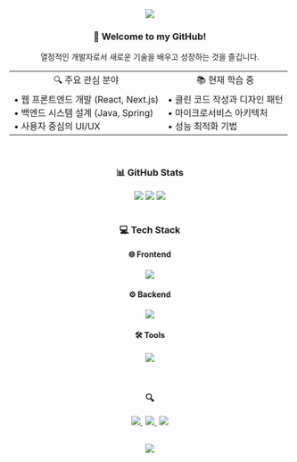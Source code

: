 <div align="center">
  <img src="https://capsule-render.vercel.app/api?type=waving&color=gradient&height=200&section=header&text=Hi!%20I'm%20Developer%20👋&fontSize=50&animation=fadeIn" />
</div>

<div align="center">
  <h3>🚀 Welcome to my GitHub!</h3>
  <p>열정적인 개발자로서 새로운 기술을 배우고 성장하는 것을 즐깁니다.</p>
  
  <table>
    <tr>
      <td align="center">🔍 주요 관심 분야</td>
      <td align="center">📚 현재 학습 중</td>
    </tr>
    <tr>
      <td>
        • 웹 프론트엔드 개발 (React, Next.js)<br/>
        • 백엔드 시스템 설계 (Java, Spring)<br/>
        • 사용자 중심의 UI/UX
      </td>
      <td>
        • 클린 코드 작성과 디자인 패턴<br/>
        • 마이크로서비스 아키텍처<br/>
        • 성능 최적화 기법
      </td>
    </tr>
  </table>
</div>

<br/>

<div align="center">
  <h3>📊 GitHub Stats</h3>
  <!-- default 테마 -->
  <img src="https://github-readme-stats.vercel.app/api?username=lhg1006&show_icons=true" />
  <img src="https://github-readme-streak-stats.herokuapp.com/?user=lhg1006" />
  <img src="https://github-profile-trophy.vercel.app/?username=lhg1006&theme=flat&row=1&column=6" />
</div>
<br/>

<div align="center">
  <h3>💻 Tech Stack</h3>
  
  <h4>🌐 Frontend</h4>
  <p>
    <img src="https://skillicons.dev/icons?i=nextjs,react,ts,js" />
  </p>
  
  <h4>⚙️ Backend</h4>
  <p>
    <img src="https://skillicons.dev/icons?i=nodejs,java,spring,mysql" />
  </p>
  
  <h4>🛠 Tools</h4>
  <p>
    <img src="https://skillicons.dev/icons?i=git,github,vscode,idea" />
  </p>
</div>

<br/>

<div align="center">
  <h3>🔍</h3>
  <p>
    <a href="https://lhg1006.github.io/" style="margin-right: 5px;">
      <img src="https://img.shields.io/badge/GitHUB_PF-181717?style=for-the-badge&logo=Github&logoColor=white"/>
    </a>
    <a href="https://www.notion.so/9afbb221a2e949fa8236cb9641363ccd" style="margin-right: 5px;">
      <img src="https://img.shields.io/badge/Notion_PF-000000?style=for-the-badge&logo=Notion&logoColor=white"/>
    </a>
    <a href="mailto:lhg961006@gmail.com">
      <img src="https://img.shields.io/badge/Gmail-EA4335?style=for-the-badge&logo=Gmail&logoColor=white"/>
    </a>
  </p>
</div>

<br/>

<div align="center">
  <img src="https://capsule-render.vercel.app/api?type=waving&color=gradient&height=100&section=footer" />
</div>
